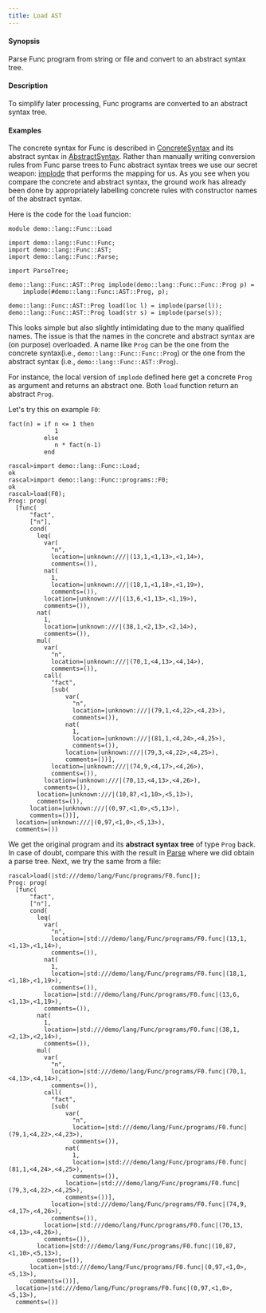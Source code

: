 ```yaml
---
title: Load AST
---
```


#### Synopsis

Parse Func program from string or file and convert to an abstract syntax tree.

#### Description

To simplify later processing, Func programs are converted to an abstract syntax tree.

#### Examples

The concrete syntax for Func is described in [ConcreteSyntax](../../../../Recipes/Languages/Func/ConcreteSyntax) and its
abstract syntax in [AbstractSyntax](../../../../Recipes/Languages/Func/AbstractSyntax).
Rather than manually writing conversion rules from Func parse trees to Func abstract syntax trees
we use our secret weapon: [implode](../../../../Library/ParseTree.md#ParseTree-implode/) that performs the mapping for us.
As you see when you compare the concrete and abstract syntax, the ground work has already been done
by appropriately labelling concrete rules with constructor names of the abstract syntax.

Here is the code for the `load` funcion:

```rascal 
module demo::lang::Func::Load

import demo::lang::Func::Func;
import demo::lang::Func::AST;
import demo::lang::Func::Parse;

import ParseTree;

demo::lang::Func::AST::Prog implode(demo::lang::Func::Func::Prog p) = 
    implode(#demo::lang::Func::AST::Prog, p);

demo::lang::Func::AST::Prog load(loc l) = implode(parse(l));
demo::lang::Func::AST::Prog load(str s) = implode(parse(s));

```

This looks simple but also slightly intimidating due to the many qualified names.
The issue is that the names in the concrete and abstract syntax are (on purpose) overloaded.
A name like `Prog` can be the one from the concrete syntax(i.e., `demo::lang::Func::Func::Prog`)
or the one from the abstract syntax (i.e., `demo::lang::Func::AST::Prog`).

For instance, the local version of `implode` defined here get a concrete `Prog` as argument and returns an abstract one.
Both `load` function return an abstract `Prog`.

Let's try this on example `F0`:
```rascal
fact(n) = if n <= 1 then
             1 
          else 
             n * fact(n-1)
          end
```

```rascal-shell 
rascal>import demo::lang::Func::Load;
ok
rascal>import demo::lang::Func::programs::F0;
ok
rascal>load(F0);
Prog: prog(
  [func(
      "fact",
      ["n"],
      cond(
        leq(
          var(
            "n",
            location=|unknown:///|(13,1,<1,13>,<1,14>),
            comments=()),
          nat(
            1,
            location=|unknown:///|(18,1,<1,18>,<1,19>),
            comments=()),
          location=|unknown:///|(13,6,<1,13>,<1,19>),
          comments=()),
        nat(
          1,
          location=|unknown:///|(38,1,<2,13>,<2,14>),
          comments=()),
        mul(
          var(
            "n",
            location=|unknown:///|(70,1,<4,13>,<4,14>),
            comments=()),
          call(
            "fact",
            [sub(
                var(
                  "n",
                  location=|unknown:///|(79,1,<4,22>,<4,23>),
                  comments=()),
                nat(
                  1,
                  location=|unknown:///|(81,1,<4,24>,<4,25>),
                  comments=()),
                location=|unknown:///|(79,3,<4,22>,<4,25>),
                comments=())],
            location=|unknown:///|(74,9,<4,17>,<4,26>),
            comments=()),
          location=|unknown:///|(70,13,<4,13>,<4,26>),
          comments=()),
        location=|unknown:///|(10,87,<1,10>,<5,13>),
        comments=()),
      location=|unknown:///|(0,97,<1,0>,<5,13>),
      comments=())],
  location=|unknown:///|(0,97,<1,0>,<5,13>),
  comments=())
```
We get the original program and its __abstract syntax tree__ of type `Prog` back.
In case of doubt, compare this with the result in [Parse](../../../../Recipes/Languages/Func/Parse) where we did obtain a parse tree.
Next, we try the same from a file:

```rascal-shell ,continue
rascal>load(|std:///demo/lang/Func/programs/F0.func|);
Prog: prog(
  [func(
      "fact",
      ["n"],
      cond(
        leq(
          var(
            "n",
            location=|std:///demo/lang/Func/programs/F0.func|(13,1,<1,13>,<1,14>),
            comments=()),
          nat(
            1,
            location=|std:///demo/lang/Func/programs/F0.func|(18,1,<1,18>,<1,19>),
            comments=()),
          location=|std:///demo/lang/Func/programs/F0.func|(13,6,<1,13>,<1,19>),
          comments=()),
        nat(
          1,
          location=|std:///demo/lang/Func/programs/F0.func|(38,1,<2,13>,<2,14>),
          comments=()),
        mul(
          var(
            "n",
            location=|std:///demo/lang/Func/programs/F0.func|(70,1,<4,13>,<4,14>),
            comments=()),
          call(
            "fact",
            [sub(
                var(
                  "n",
                  location=|std:///demo/lang/Func/programs/F0.func|(79,1,<4,22>,<4,23>),
                  comments=()),
                nat(
                  1,
                  location=|std:///demo/lang/Func/programs/F0.func|(81,1,<4,24>,<4,25>),
                  comments=()),
                location=|std:///demo/lang/Func/programs/F0.func|(79,3,<4,22>,<4,25>),
                comments=())],
            location=|std:///demo/lang/Func/programs/F0.func|(74,9,<4,17>,<4,26>),
            comments=()),
          location=|std:///demo/lang/Func/programs/F0.func|(70,13,<4,13>,<4,26>),
          comments=()),
        location=|std:///demo/lang/Func/programs/F0.func|(10,87,<1,10>,<5,13>),
        comments=()),
      location=|std:///demo/lang/Func/programs/F0.func|(0,97,<1,0>,<5,13>),
      comments=())],
  location=|std:///demo/lang/Func/programs/F0.func|(0,97,<1,0>,<5,13>),
  comments=())
```

